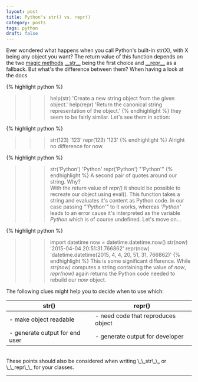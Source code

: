 ```yaml
---
layout: post
title: Python's str() vs. repr()
category: posts
tags: python
draft: false
---
```

Ever wondered what happens when you call Python's built-in str(X), with X being any object you want? The return value of this function depends on the two [magic methods](http://www.rafekettler.com/magicmethods.html) [\_\_str\_\_](https://docs.python.org/3/reference/datamodel.html#object.__str__) being the first choice and [\_\_repr\_\_](https://docs.python.org/3/reference/datamodel.html#object.__repr__) as a fallback. But what's the difference between them? When having a look at the docs

{% highlight python %}
>>> help(str)
'Create a new string object from the given object.'
>>> help(repr)
'Return the canonical string representation of the object.'
{% endhighlight %}
they seem to be fairly similar. Let's see them in action:

{% highlight python %}
>>> str(123)
'123'
>>> repr(123)
'123'
{% endhighlight %}
Alright no difference for now.

{% highlight python %}
>>> str('Python')
'Python'
>>> repr('Python')
"'Python'"
{% endhighlight %}
A second pair of quotes around our string. Why?<br/>With the return value of _repr()_ it should be possible to recreate our object using eval(). This function takes a string and evaluates it's content as Python code. In our case passing _"'Python'"_ to it works, whereas _'Python'_ leads to an error cause it's interpreted as the variable _Python_ which is of course undefined. Let's move on...

{% highlight python %}
>>> import datetime
>>> now = datetime.datetime.now() 
>>> str(now)
'2015-04-04 20:51:31.766862'
>>> repr(now)
'datetime.datetime(2015, 4, 4, 20, 51, 31, 766862)'
{% endhighlight %}
This is some significant difference. While _str(now)_ computes a string containing the value of _now_, _repr(now)_ again returns the Python code needed to rebuild our _now_ object.</br>

The following clues might help you to decide when to use which:

|str()                     |repr()                            |
|--------------------------|----------------------------------|
|- make object readable    |- need code that reproduces object|
|- generate output for end user|- generate output for developer|

<br>
These points should also be considered when writing \_\_str\_\_ or \_\_repr\_\_ for your classes. 

---

